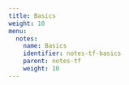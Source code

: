 ```yaml
---
title: Basics
weight: 10
menu:
  notes:
    name: Basics
    identifier: notes-tf-basics
    parent: notes-tf
    weight: 10
---
```

